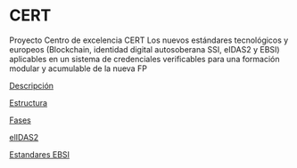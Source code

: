 # CERT
Proyecto Centro de excelencia CERT 
Los nuevos estándares tecnológicos y europeos (Blockchain, identidad digital autosoberana SSI, eIDAS2 y EBSI) aplicables en un sistema de credenciales verificables para una formación  modular y acumulable de la nueva FP

[Descripción](docs/descripcion.md)

[Estructura](docs/estructura.md)

[Fases](docs/Fases.md)

[elIDAS2](docs/elIDAS2.md)

[Estandares EBSI](docs/estandaresEBSI.md)
      
